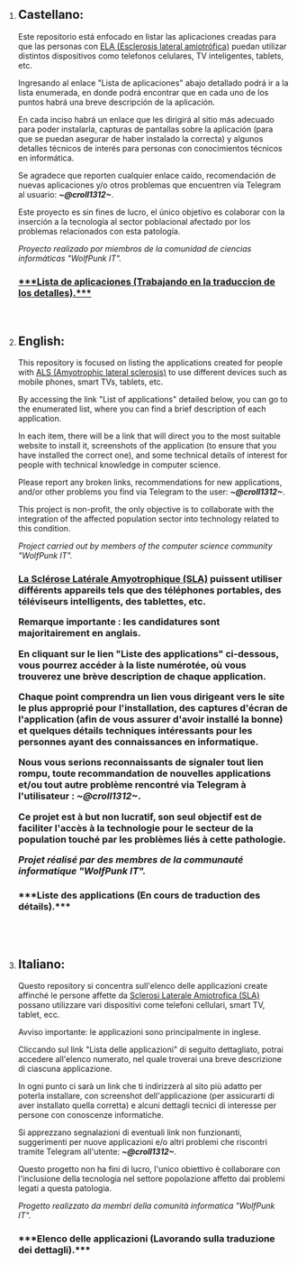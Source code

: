 <body>
    <ol>    
    <li><h2>Castellano:</h2>
    Este repositorio está enfocado en listar las aplicaciones creadas para que las personas con <a href = "https://medlineplus.gov/spanish/ency/article/000688.htm">ELA (Esclerosis lateral amiotrófica)</a> puedan utilizar distintos dispositivos como telefonos celulares, TV inteligentes, tablets, etc.
    <p>
    Ingresando al enlace "Lista de aplicaciones" abajo detallado podrá ir a la lista enumerada, en donde podrá encontrar que en cada uno de los puntos habrá una breve descripción de la aplicación.
    <p>
    En cada inciso habrá un enlace que les dirigirá al sitio más adecuado para poder instalarla, capturas de pantallas sobre la aplicación (para que se puedan asegurar de haber instalado la correcta) y algunos detalles técnicos de interés para personas con conocimientos técnicos en informática.
    <p>
    Se agradece que reporten cualquier enlace caído, recomendación de nuevas aplicaciones y/o otros problemas que encuentren vía Telegram al usuario: <i><b>~@croll1312~</b></i>.
    <p>
Este proyecto es sin fines de lucro, el único objetivo es colaborar con la inserción a la tecnología al sector poblacional afectado por los problemas relacionados con esta patología.
    <p>
<i>Proyecto realizado por miembros de la comunidad de ciencias informáticas "WolfPunk IT".</i>
    <p>
    <h3><a href = "https://github.com/Croll1312/Application-list-for-ALS-ELA-SLA/blob/main/Lista%20de%20aplicaciones%20en%20castellano.md">***Lista de aplicaciones (Trabajando en la traduccion de los detalles).***</a></h3>
    <p>
    <br>
    </li>
    <li><h2>English:</h2>
    This repository is focused on listing the applications created for people with <a href = "https://www.mayoclinic.org/diseases-conditions/amyotrophic-lateral-sclerosis/symptoms-causes/syc-20354022">ALS (Amyotrophic lateral sclerosis)</a> to use different devices such as mobile phones, smart TVs, tablets, etc.
    <p>
    By accessing the link "List of applications" detailed below, you can go to the enumerated list, where you can find a brief description of each application.
    <p>
    In each item, there will be a link that will direct you to the most suitable website to install it, screenshots of the application (to ensure that you have installed the correct one), and some technical details of interest for people with technical knowledge in computer science.
    <p>
    Please report any broken links, recommendations for new applications, and/or other problems you find via Telegram to the user: <i><b>~@croll1312~</b></i>.
    <p>
    This project is non-profit, the only objective is to collaborate with the integration of the affected population sector into technology related to this condition.
    <p>
<i>Project carried out by members of the computer science community "WolfPunk IT".</i>
    <p>
    <h3><a href = "https://github.com/Croll1312/Application-list-for-ALS-ELA-SLA/blob/main/Application%20list%20-%20English.md>***Application list.***</a></h3>
    <p>
    <br>
    </li>
    <li><h2>Français:</h2>
    Ce dépôt est destiné à répertorier les applications créées pour que les personnes atteintes de la <a href = "https://www.ffn-neurologie.fr/grand-public/maladies/la-sclerose-laterale-amyotrophique-sla">La Sclérose Latérale Amyotrophique (SLA)</a> puissent utiliser différents appareils tels que des téléphones portables, des téléviseurs intelligents, des tablettes, etc.
    <p>
    Remarque importante : les candidatures sont majoritairement en anglais.
    <p>
    En cliquant sur le lien "Liste des applications" ci-dessous, vous pourrez accéder à la liste numérotée, où vous trouverez une brève description de chaque application.
    <p>
    Chaque point comprendra un lien vous dirigeant vers le site le plus approprié pour l'installation, des captures d'écran de l'application (afin de vous assurer d'avoir installé la bonne) et quelques détails techniques intéressants pour les personnes ayant des connaissances en informatique.
    <p>
    Nous vous serions reconnaissants de signaler tout lien rompu, toute recommandation de nouvelles applications et/ou tout autre problème rencontré via Telegram à l'utilisateur : <i><b>~@croll1312~</b></i>.
    <p>
    Ce projet est à but non lucratif, son seul objectif est de faciliter l'accès à la technologie pour le secteur de la population touché par les problèmes liés à cette pathologie.
    <p>
    <i>Projet réalisé par des membres de la communauté informatique "WolfPunk IT".</i>
    <p>
    <h3>***Liste des applications (En cours de traduction des détails).***</h3>
    <br>
    </li>
    <br>
    </li>
    <li><h2>Italiano:</h2>
    Questo repository si concentra sull'elenco delle applicazioni create affinché le persone affette da <a href = "https://www.my-personaltrainer.it/salute-benessere/sclerosi-laterale-amiotrofica.html">Sclerosi Laterale Amiotrofica (SLA)</a> possano utilizzare vari dispositivi come telefoni cellulari, smart TV, tablet, ecc.
    <p>
    Avviso importante: le applicazioni sono principalmente in inglese.
    <p>
    Cliccando sul link "Lista delle applicazioni" di seguito dettagliato, potrai accedere all'elenco numerato, nel quale troverai una breve descrizione di ciascuna applicazione.
    <p>
    In ogni punto ci sarà un link che ti indirizzerà al sito più adatto per poterla installare, con screenshot dell'applicazione (per assicurarti di aver installato quella corretta) e alcuni dettagli tecnici di interesse per persone con conoscenze informatiche.
    <p>
    Si apprezzano segnalazioni di eventuali link non funzionanti, suggerimenti per nuove applicazioni e/o altri problemi che riscontri tramite Telegram all'utente: <i><b>~@croll1312~</b></i>.
    <p>
    Questo progetto non ha fini di lucro, l'unico obiettivo è collaborare con l'inclusione della tecnologia nel settore popolazione affetto dai problemi legati a questa patologia.
    <p>
    <i>Progetto realizzato da membri della comunità informatica "WolfPunk IT".</i>
    <p>
    <h3>***Elenco delle applicazioni (Lavorando sulla traduzione dei dettagli).***</h3>
    <br>
    </li>
    </ol>
</body>
